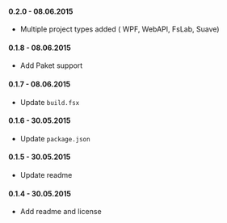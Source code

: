 #### 0.2.0 - 08.06.2015
* Multiple project types added ( WPF, WebAPI, FsLab, Suave)

#### 0.1.8 - 08.06.2015
* Add Paket support

#### 0.1.7 - 08.06.2015
* Update `build.fsx`

#### 0.1.6 - 30.05.2015
* Update `package.json`

#### 0.1.5 - 30.05.2015
* Update readme

#### 0.1.4 - 30.05.2015
* Add readme and license
